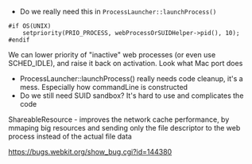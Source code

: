 * Do we really need this in `ProcessLauncher::launchProcess()`
```
#if OS(UNIX)
    setpriority(PRIO_PROCESS, webProcessOrSUIDHelper->pid(), 10);
#endif
```
We can lower priority of "inactive" web processes (or even use SCHED_IDLE), and raise it back on activation. Look what Mac port does

* ProcessLauncher::launchProcess() really needs code cleanup, it's a mess. Especially how commandLine is constructed
* Do we still need SUID sandbox? It's hard to use and complicates the code


ShareableResource - improves the network cache performance, by mmaping big resources and sending only the file descriptor to the web process instead of the actual file data

https://bugs.webkit.org/show_bug.cgi?id=144380